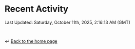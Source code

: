 # Recent Activity

<!--RECENT_ACTIVITY:start-->
<!--RECENT_ACTIVITY:end-->

<!--RECENT_ACTIVITY:last_update-->
Last Updated: Saturday, October 11th, 2025, 2:16:13 AM (GMT)
<!--RECENT_ACTIVITY:last_update_end-->

<br>

↩️ [Back to the home page](/README.md)
